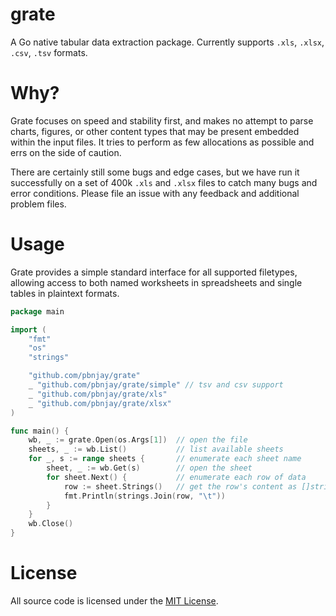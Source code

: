 # grate

A Go native tabular data extraction package. Currently supports `.xls`, `.xlsx`, `.csv`, `.tsv` formats.

# Why?

Grate focuses on speed and stability first, and makes no attempt to parse charts, figures, or other content types that may be present embedded within the input files. It tries to perform as few allocations as possible and errs on the side of caution.

There are certainly still some bugs and edge cases, but we have run it successfully on a set of 400k `.xls` and `.xlsx` files to catch many bugs and error conditions. Please file an issue with any feedback and additional problem files.

# Usage

Grate provides a simple standard interface for all supported filetypes, allowing access to both named worksheets in spreadsheets and single tables in plaintext formats.

```go
package main

import (
    "fmt"
    "os"
    "strings"

    "github.com/pbnjay/grate"
    _ "github.com/pbnjay/grate/simple" // tsv and csv support
    _ "github.com/pbnjay/grate/xls"
    _ "github.com/pbnjay/grate/xlsx"
)

func main() {
    wb, _ := grate.Open(os.Args[1])  // open the file
    sheets, _ := wb.List()           // list available sheets
    for _, s := range sheets {       // enumerate each sheet name
        sheet, _ := wb.Get(s)        // open the sheet
        for sheet.Next() {           // enumerate each row of data
            row := sheet.Strings()   // get the row's content as []string
            fmt.Println(strings.Join(row, "\t"))
        }
    }
    wb.Close()
}
```

# License

All source code is licensed under the [MIT License](https://raw.github.com/pbnjay/grate/master/LICENSE).
